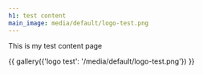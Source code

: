 ```yaml
---
h1: test content
main_image: media/default/logo-test.png
---
```


This is my test content page

{{ gallery({'logo test': '/media/default/logo-test.png'}) }}
